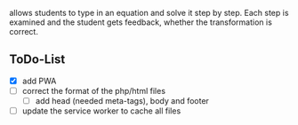 allows students to type in an equation and solve it step by step. Each step is examined and the student gets feedback, whether the transformation is correct.

## ToDo-List
- [x] add PWA
- [ ] correct the format of the php/html files
    - [ ] add head (needed meta-tags), body and footer 
- [ ] update the service worker to cache all files